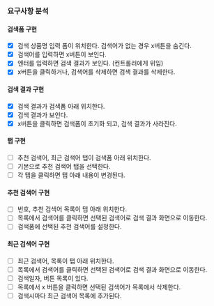 ### 요구사항 분석

#### 검색폼 구현
- [x] 검색 상품명 입력 폼이 위치한다. 검색어가 없는 경우 x버튼을 숨긴다.
- [x] 검색어를 입력하면 x버튼이 보인다.
- [x] 엔터를 입력하면 검색 결과가 보인다. (컨트롤러에게 위임)
- [x] x버튼을 클릭하거나, 검색어를 삭제하면 검색 결과를 삭제한다.

#### 검색 결과 구현
- [x] 검색 결과가 검색폼 아래 위치한다.
- [x] 검색 결과가 보인다.
- [x] x버튼을 클릭하면 검색폼이 초기화 되고, 검색 결과가 사라진다.

#### 탭 구현
- [ ] 추천 검색어, 최근 검색어 탭이 검색폼 아래 위치한다.
- [ ] 기본으로 추천 검색어 탭을 선택한다.
- [ ] 각 탭을 클릭하면 탭 아래 내용이 변경된다.

#### 추천 검색어 구현
- [ ] 번호, 추천 검색어 목록이 탭 아래 위치한다.
- [ ] 목록에서 검색어를 클릭하면 선택된 검색어로 검색 결과 화면으로 이동한다.
- [ ] 검색폼에 선택된 추천 검색어를 설정한다.

#### 최근 검색어 구현
- [ ] 최근 검색어, 목록이 탭 아래 위치한다.
- [ ] 목록에서 검색어를 클릭하면 선택된 검색어로 검색 결과 화면으로 이동한다.
- [ ] 검색일자, 버튼 목록이 있다.
- [ ] 목록에서 x 버튼을 클릭하면 선택된 검색어가 목록에서 삭제한다.
- [ ] 검색시마다 최근 검색어 목록에 추가된다.
